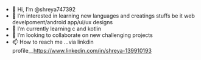 - 👋 Hi, I’m @shreya747392
- 👀 I’m interested in learning new languages and creatings stuffs be it web develpoment/android app/ui/ux designs
- 🌱 I’m currently learning c and kotlin
- 💞️ I’m looking to collaborate on new challenging projects
- 📫 How to reach me ...via linkdin profile__https://www.linkedin.com/in/shreya-139910193
